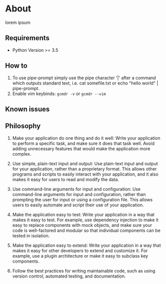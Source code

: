 # About

lorem ipsum

## Requirements

- Python Version >= 3.5

## How to

1. To use pipe-prompt simply use the pipe character '|' after a command which outputs standard text, i.e.  cat somefile.txt or echo "hello world" | pipe-prompt.  
2. Enable vim keybinds: `gcmdr -v` or `gcmdr --vim`

## Known issues

## Philosophy

1. Make your application do one thing and do it well: Write your application to perform a specific task, and make sure it does that task well. Avoid adding unnecessary features that would make the application more complex.

2. Use simple, plain-text input and output: Use plain-text input and output for your application, rather than a proprietary format. This allows other programs and scripts to easily interact with your application, and it also makes it easy for users to read and modify the data.

3. Use command-line arguments for input and configuration: Use command-line arguments for input and configuration, rather than prompting the user for input or using a configuration file. This allows users to easily automate and script their use of your application.

4. Make the application easy to test: Write your application in a way that makes it easy to test. For example, use dependency injection to make it easy to replace components with mock objects, and make sure your code is well-factored and modular so that individual components can be tested in isolation.

5. Make the application easy to extend: Write your application in a way that makes it easy for other developers to extend and customize it. For example, use a plugin architecture or make it easy to subclass key components.

6. Follow the best practices for writing maintainable code, such as using version control, automated testing, and documentation.  
